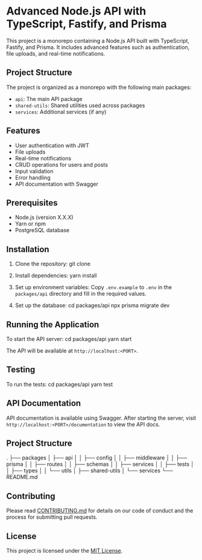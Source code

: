 # Advanced Node.js API with TypeScript, Fastify, and Prisma

This project is a monorepo containing a Node.js API built with TypeScript, Fastify, and Prisma. It includes advanced features such as authentication, file uploads, and real-time notifications.

## Project Structure

The project is organized as a monorepo with the following main packages:

- `api`: The main API package
- `shared-utils`: Shared utilities used across packages
- `services`: Additional services (if any)

## Features

- User authentication with JWT
- File uploads
- Real-time notifications
- CRUD operations for users and posts
- Input validation
- Error handling
- API documentation with Swagger

## Prerequisites

- Node.js (version X.X.X)
- Yarn or npm
- PostgreSQL database

## Installation

1. Clone the repository:
git clone <repository-url>

2. Install dependencies:
yarn install

3. Set up environment variables:
Copy `.env.example` to `.env` in the `packages/api` directory and fill in the required values.

4. Set up the database:
cd packages/api
npx prisma migrate dev

## Running the Application

To start the API server:
cd packages/api
yarn start

The API will be available at `http://localhost:<PORT>`.

## Testing

To run the tests:
cd packages/api
yarn test

## API Documentation

API documentation is available using Swagger. After starting the server, visit `http://localhost:<PORT>/documentation` to view the API docs.

## Project Structure
.
├── packages
│   ├── api
│   │   ├── config
│   │   ├── middleware
│   │   ├── prisma
│   │   ├── routes
│   │   ├── schemas
│   │   ├── services
│   │   ├── tests
│   │   ├── types
│   │   └── utils
│   ├── shared-utils
│   └── services
└── README.md

## Contributing

Please read [CONTRIBUTING.md](CONTRIBUTING.md) for details on our code of conduct and the process for submitting pull requests.

## License

This project is licensed under the [MIT License](LICENSE).